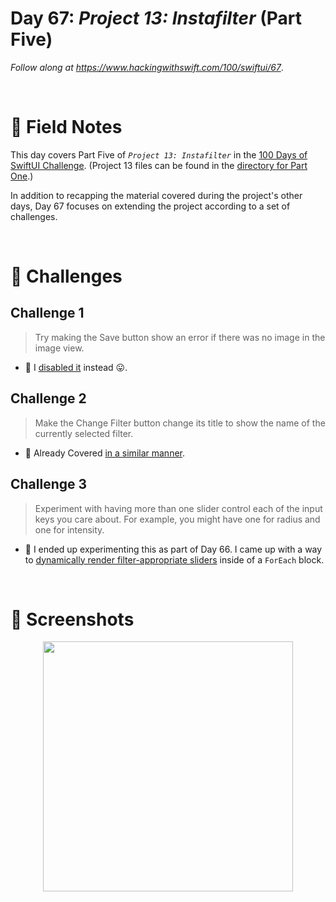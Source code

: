 # Day 67: _Project 13: Instafilter_ (Part Five)

_Follow along at https://www.hackingwithswift.com/100/swiftui/67_.

<br/>


# 📒 Field Notes

This day covers Part Five of _`Project 13: Instafilter`_ in the [100 Days of SwiftUI Challenge](https://www.hackingwithswift.com/100/swiftui/67). (Project 13 files can be found in the [directory for Part One](../day-062/).)


In addition to recapping the material covered during the project's other days, Day 67 focuses on extending the project according to a set of challenges.

<br/>


# 🥅 Challenges


## Challenge 1

> Try making the Save button show an error if there was no image in the image view.


- 🔗 I [disabled it](https://github.com/CypherPoet/100-days-of-swiftui/blob/e508591135190e093a2cf105482d7ec63385e84a/day-062/Projects/Instafilter/Instafilter/Scenes/Filtering/ImageFilteringView.swift#L139) instead 😛.



## Challenge 2

> Make the Change Filter button change its title to show the name of the currently selected filter.


- 🔗 Already Covered [in a similar manner](https://github.com/CypherPoet/100-days-of-swiftui/blob/e508591135190e093a2cf105482d7ec63385e84a/day-062/Projects/Instafilter/Instafilter/Scenes/Filtering/ImageFilteringView.swift#L45).



## Challenge 3

> Experiment with having more than one slider control each of the input keys you care about. For example, you might have one for radius and one for intensity.


- 🔗 I ended up experimenting this as part of Day 66. I came up with a way to [dynamically render filter-appropriate sliders](https://github.com/CypherPoet/100-days-of-swiftui/blob/e508591135190e093a2cf105482d7ec63385e84a/day-062/Projects/Instafilter/Instafilter/Scenes/Filtering/ImageFilteringView.swift#L100) inside of a `ForEach` block.




<br/>



# 📸 Screenshots


<div style="text-align: center;">
  <img src="../day-062/Projects/Instafilter/Screenshots/day-66-recording-1.gif" width="400px"/>
</div>

